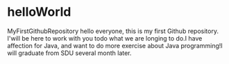 # helloWorld
MyFirstGithubRepository
hello everyone, this is my first Github repository. I'will be here to work with you todo what we are longing to do.I have affection for Java, and want to do more exercise about Java programming!I will graduate from SDU several month later.
